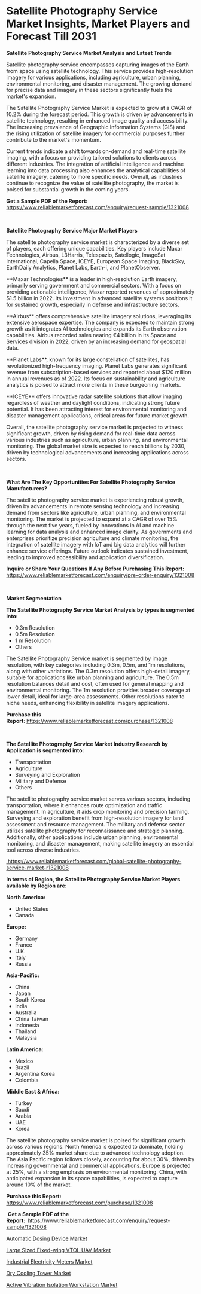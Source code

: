<p><h1>Satellite Photography Service Market Insights, Market Players and Forecast Till 2031</h1></p><p><strong>Satellite Photography Service Market Analysis and Latest Trends</strong></p>
<p><p>Satellite photography service encompasses capturing images of the Earth from space using satellite technology. This service provides high-resolution imagery for various applications, including agriculture, urban planning, environmental monitoring, and disaster management. The growing demand for precise data and imagery in these sectors significantly fuels the market's expansion.</p><p>The Satellite Photography Service Market is expected to grow at a CAGR of 10.2% during the forecast period. This growth is driven by advancements in satellite technology, resulting in enhanced image quality and accessibility. The increasing prevalence of Geographic Information Systems (GIS) and the rising utilization of satellite imagery for commercial purposes further contribute to the market's momentum. </p><p>Current trends indicate a shift towards on-demand and real-time satellite imaging, with a focus on providing tailored solutions to clients across different industries. The integration of artificial intelligence and machine learning into data processing also enhances the analytical capabilities of satellite imagery, catering to more specific needs. Overall, as industries continue to recognize the value of satellite photography, the market is poised for substantial growth in the coming years.</p></p>
<p><strong>Get a Sample PDF of the Report:&nbsp;</strong> <a href="https://www.reliablemarketforecast.com/enquiry/request-sample/1321008?utm_campaign=1134&utm_medium=2&utm_source=Github&utm_content=ia&utm_term=30102024&utm_id=satellite-photography-service">https://www.reliablemarketforecast.com/enquiry/request-sample/1321008</a></p>
<p>&nbsp;</p>
<p><strong>Satellite Photography Service Major Market Players</strong></p>
<p><p>The satellite photography service market is characterized by a diverse set of players, each offering unique capabilities. Key players include Maxar Technologies, Airbus, L3Harris, Telespazio, Satellogic, ImageSat International, Capella Space, ICEYE, European Space Imaging, BlackSky, EarthDaily Analytics, Planet Labs, Earth-i, and PlanetObserver.</p><p>**Maxar Technologies** is a leader in high-resolution Earth imagery, primarily serving government and commercial sectors. With a focus on providing actionable intelligence, Maxar reported revenues of approximately $1.5 billion in 2022. Its investment in advanced satellite systems positions it for sustained growth, especially in defense and infrastructure sectors.</p><p>**Airbus** offers comprehensive satellite imagery solutions, leveraging its extensive aerospace expertise. The company is expected to maintain strong growth as it integrates AI technologies and expands its Earth observation capabilities. Airbus recorded sales nearing €4 billion in its Space and Services division in 2022, driven by an increasing demand for geospatial data.</p><p>**Planet Labs**, known for its large constellation of satellites, has revolutionized high-frequency imaging. Planet Labs generates significant revenue from subscription-based services and reported about $120 million in annual revenues as of 2022. Its focus on sustainability and agriculture analytics is poised to attract more clients in these burgeoning markets.</p><p>**ICEYE** offers innovative radar satellite solutions that allow imaging regardless of weather and daylight conditions, indicating strong future potential. It has been attracting interest for environmental monitoring and disaster management applications, critical areas for future market growth.</p><p>Overall, the satellite photography service market is projected to witness significant growth, driven by rising demand for real-time data across various industries such as agriculture, urban planning, and environmental monitoring. The global market size is expected to reach billions by 2030, driven by technological advancements and increasing applications across sectors.</p></p>
<p>&nbsp;</p>
<p><strong>What Are The Key Opportunities For Satellite Photography Service Manufacturers?</strong></p>
<p><p>The satellite photography service market is experiencing robust growth, driven by advancements in remote sensing technology and increasing demand from sectors like agriculture, urban planning, and environmental monitoring. The market is projected to expand at a CAGR of over 15% through the next five years, fueled by innovations in AI and machine learning for data analysis and enhanced image clarity. As governments and enterprises prioritize precision agriculture and climate monitoring, the integration of satellite imagery with IoT and big data analytics will further enhance service offerings. Future outlook indicates sustained investment, leading to improved accessibility and application diversification.</p></p>
<p><strong>Inquire or Share Your Questions If Any Before Purchasing This Report:</strong> <a href="https://www.reliablemarketforecast.com/enquiry/pre-order-enquiry/1321008?utm_campaign=1134&utm_medium=2&utm_source=Github&utm_content=ia&utm_term=30102024&utm_id=satellite-photography-service">https://www.reliablemarketforecast.com/enquiry/pre-order-enquiry/1321008</a></p>
<p>&nbsp;</p>
<p><strong>Market Segmentation</strong></p>
<p><strong>The Satellite Photography Service Market Analysis by types is segmented into:</strong></p>
<p><ul><li>0.3m Resolution</li><li>0.5m Resolution</li><li>1 m Resolution</li><li>Others</li></ul></p>
<p><p>The Satellite Photography Service market is segmented by image resolution, with key categories including 0.3m, 0.5m, and 1m resolutions, along with other variations. The 0.3m resolution offers high-detail imagery, suitable for applications like urban planning and agriculture. The 0.5m resolution balances detail and cost, often used for general mapping and environmental monitoring. The 1m resolution provides broader coverage at lower detail, ideal for large-area assessments. Other resolutions cater to niche needs, enhancing flexibility in satellite imagery applications.</p></p>
<p><strong>Purchase this Report:&nbsp;</strong><a href="https://www.reliablemarketforecast.com/purchase/1321008?utm_campaign=1134&utm_medium=2&utm_source=Github&utm_content=ia&utm_term=30102024&utm_id=satellite-photography-service">https://www.reliablemarketforecast.com/purchase/1321008</a></p>
<p>&nbsp;</p>
<p><strong>The Satellite Photography Service Market Industry Research by Application is segmented into:</strong></p>
<p><ul><li>Transportation</li><li>Agriculture</li><li>Surveying and Exploration</li><li>Military and Defense</li><li>Others</li></ul></p>
<p><p>The satellite photography service market serves various sectors, including transportation, where it enhances route optimization and traffic management. In agriculture, it aids crop monitoring and precision farming. Surveying and exploration benefit from high-resolution imagery for land assessment and resource management. The military and defense sector utilizes satellite photography for reconnaissance and strategic planning. Additionally, other applications include urban planning, environmental monitoring, and disaster management, making satellite imagery an essential tool across diverse industries.</p></p>
<p><a href="https://www.reliablemarketforecast.com/global-satellite-photography-service-market-r1321008?utm_campaign=1134&utm_medium=2&utm_source=Github&utm_content=ia&utm_term=30102024&utm_id=satellite-photography-service">&nbsp;https://www.reliablemarketforecast.com/global-satellite-photography-service-market-r1321008</a></p>
<p><strong>In terms of Region, the Satellite Photography Service Market Players available by Region are:</strong></p>
<p>
    <p> <strong> North America: </strong>
        <ul>
            <li>United States</li>
            <li>Canada</li>
        </ul>
        </p> 
    <p> <strong> Europe: </strong>
        <ul>
            <li>Germany</li>
            <li>France</li>
            <li>U.K.</li>
            <li>Italy</li>
            <li>Russia</li>
        </ul>
        </p> 
    <p> <strong> Asia-Pacific: </strong>
        <ul>
            <li>China</li>
            <li>Japan</li>
            <li>South Korea</li>
            <li>India</li>
            <li>Australia</li>
            <li>China Taiwan</li>
            <li>Indonesia</li>
            <li>Thailand</li>
            <li>Malaysia</li>
        </ul>
        </p> 
    <p> <strong> Latin America: </strong>
        <ul>
            <li>Mexico</li>
            <li>Brazil</li>
            <li>Argentina Korea</li>
            <li>Colombia</li>
        </ul>
        </p> 
    <p> <strong> Middle East & Africa: </strong>
        <ul>
            <li>Turkey</li>
            <li>Saudi</li>
            <li>Arabia</li>
            <li>UAE</li>
            <li>Korea</li>
        </ul>
    </p>
    </p>
<p><p>The satellite photography service market is poised for significant growth across various regions. North America is expected to dominate, holding approximately 35% market share due to advanced technology adoption. The Asia Pacific region follows closely, accounting for about 30%, driven by increasing governmental and commercial applications. Europe is projected at 25%, with a strong emphasis on environmental monitoring. China, with anticipated expansion in its space capabilities, is expected to capture around 10% of the market.</p></p>
<p><strong>Purchase this Report: </strong><a href="https://www.reliablemarketforecast.com/purchase/1321008?utm_campaign=1134&utm_medium=2&utm_source=Github&utm_content=ia&utm_term=30102024&utm_id=satellite-photography-service">https://www.reliablemarketforecast.com/purchase/1321008</a></p>
<p>&nbsp;<strong>Get a Sample PDF of the Report:&nbsp;&nbsp;</strong><a href="https://www.reliablemarketforecast.com/enquiry/request-sample/1321008?utm_campaign=1134&utm_medium=2&utm_source=Github&utm_content=ia&utm_term=30102024&utm_id=satellite-photography-service">https://www.reliablemarketforecast.com/enquiry/request-sample/1321008</a></p>
<p><strong></strong></p>
<p><p><a href="https://issuu.com/reportprime-2/docs/automatic-dosing-device-market-size_5c350603336190?utm_campaign=1134&utm_medium=2&utm_source=Github&utm_content=ia&utm_term=30102024&utm_id=satellite-photography-service">Automatic Dosing Device Market</a></p><p><a href="https://github.com/malika4dt4reta/Market-Research-Report-List-1/blob/main/large-sized-fixed-wing-vtol-uav-market.md?utm_campaign=1134&utm_medium=2&utm_source=Github&utm_content=ia&utm_term=30102024&utm_id=satellite-photography-service">Large Sized Fixed-wing VTOL UAV Market</a></p><p><a href="https://www.linkedin.com/pulse/global-perspectives-industrial-electricity-meters-market-odsxe?utm_campaign=1134&utm_medium=2&utm_source=Github&utm_content=ia&utm_term=30102024&utm_id=satellite-photography-service">Industrial Electricity Meters Market</a></p><p><a href="https://www.linkedin.com/pulse/market-dynamics-future-trends-global-dry-cooling-tower-sector-hbb2e?utm_campaign=1134&utm_medium=2&utm_source=Github&utm_content=ia&utm_term=30102024&utm_id=satellite-photography-service">Dry Cooling Tower Market</a></p><p><a href="https://github.com/karolinec5dqui/Market-Research-Report-List-1/blob/main/active-vibration-isolation-workstation-market.md?utm_campaign=1134&utm_medium=2&utm_source=Github&utm_content=ia&utm_term=30102024&utm_id=satellite-photography-service">Active Vibration Isolation Workstation Market</a></p></p>
